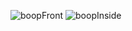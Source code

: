 ![boopFront](https://github.com/bradmartin333/BoopQuest/assets/19335151/04e8ebc5-f545-4866-88c7-e10f546c5884)
![boopInside](https://github.com/bradmartin333/BoopQuest/assets/19335151/0b0483e9-6115-4c90-93dd-73d1d3b27fea)
